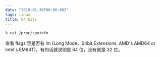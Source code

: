 ```yaml
---
date: "2010-01-30T00:00:00Z"
tags: linux
title: 64 bits
---
```


```bash
% cat /proc/cpuinfo
```

查看 flags 里是否有 lm (Long Mode，64bit Extensions, AMD's AMD64 or Intel's
EM64T)，有的话就说明是 64 位，没有就是 32 位。
